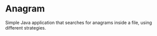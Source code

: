 # Anagram

Simple Java application that searches for anagrams inside a file, using different strategies.

